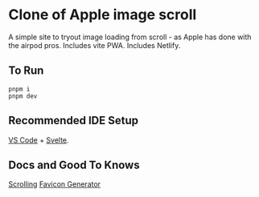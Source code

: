 # Clone of Apple image scroll
A simple site to tryout image loading from scroll - as Apple has done with the airpod pros. Includes vite PWA. Includes Netlify.

## To Run

```pnpm
pnpm i
pnpm dev
```

## Recommended IDE Setup

[VS Code](https://code.visualstudio.com/) + [Svelte](https://marketplace.visualstudio.com/items?itemName=svelte.svelte-vscode).

## Docs and Good To Knows

[Scrolling](https://css-tricks.com/lets-make-one-of-those-fancy-scrolling-animations-used-on-apple-product-pages/)
[Favicon Generator](https://favicon.io/favicon-converter/)
